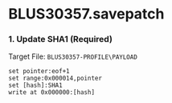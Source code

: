 # BLUS30357.savepatch

### 1. Update SHA1 (Required)

Target File: `BLUS30357-PROFILE\PAYLOAD`

```
set pointer:eof+1
set range:0x000014,pointer
set [hash]:SHA1
write at 0x000000:[hash]
```

